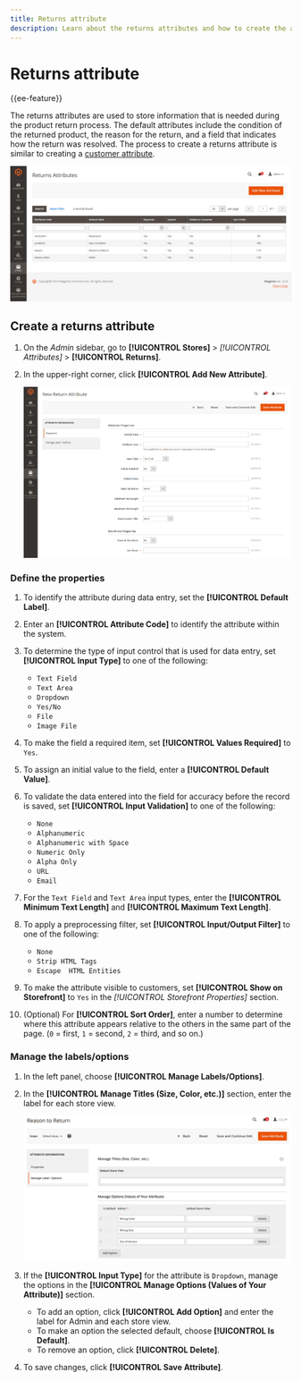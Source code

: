 ```yaml
---
title: Returns attribute
description: Learn about the returns attributes and how to create the attributes needed for processing returns on your store.
---
```

# Returns attribute

{{ee-feature}}

The returns attributes are used to store information that is needed during the product return process. The default attributes include the condition of the returned product, the reason for the return, and a field that indicates how the return was resolved. The process to create a returns attribute is similar to creating a [customer attribute](https://docs.magento.com/user-guide/stores/attributes-customer.html).

![Admin - Returns attributes](./assets/attribute-returns.png)<!-- zoom -->

## Create a returns attribute

1. On the _Admin_ sidebar, go to **[!UICONTROL Stores]** > _[!UICONTROL Attributes]_ > **[!UICONTROL Returns]**.

1. In the upper-right corner, click **[!UICONTROL Add New Attribute]**.

   ![New Return - attribute properties](./assets/attribute-returns-new-properties.png)<!-- zoom -->

### Define the properties

1. To identify the attribute during data entry, set the **[!UICONTROL Default Label]**.

1. Enter an **[!UICONTROL Attribute Code]** to identify the attribute within the system.

1. To determine the type of input control that is used for data entry, set **[!UICONTROL Input Type]** to one of the following:

   - `Text Field`
   - `Text Area`
   - `Dropdown`
   - `Yes/No`
   - `File`
   - `Image File`

1. To make the field a required item, set **[!UICONTROL Values Required]** to `Yes`.

1. To assign an initial value to the field, enter a **[!UICONTROL Default Value]**.

1. To validate the data entered into the field for accuracy before the record is saved, set **[!UICONTROL Input Validation]** to one of the following:

   - `None`
   - `Alphanumeric`
   - `Alphanumeric with Space`
   - `Numeric Only`
   - `Alpha Only`
   - `URL`
   - `Email`

1. For the `Text Field` and `Text Area` input types, enter the **[!UICONTROL Minimum Text Length]** and **[!UICONTROL Maximum Text Length]**.

1. To apply a preprocessing filter, set **[!UICONTROL Input/Output Filter]** to one of the following:

   - `None`
   - `Strip HTML Tags`
   - `Escape  HTML Entities`

1. To make the attribute visible to customers, set **[!UICONTROL Show on Storefront]** to `Yes` in the _[!UICONTROL Storefront Properties]_ section.

1. (Optional) For **[!UICONTROL Sort Order]**, enter a number to determine where this attribute appears relative to the others in the same part of the page. (`0` = first, `1` = second, `2` = third, and so on.)

### Manage the labels/options

1. In the left panel, choose **[!UICONTROL Manage Labels/Options]**.

1. In the **[!UICONTROL Manage Titles (Size, Color, etc.)]** section, enter the label for each store view.

   ![Manage labels](./assets/return-attributes.png)<!-- zoom -->

1. If the **[!UICONTROL Input Type]** for the attribute is `Dropdown`, manage the options in the **[!UICONTROL Manage Options (Values of Your Attribute)]** section.

   - To add an option, click **[!UICONTROL Add Option]** and enter the label for Admin and each store view.
   - To make an option the selected default, choose **[!UICONTROL Is Default]**.
   - To remove an option, click **[!UICONTROL Delete]**.

1. To save changes, click **[!UICONTROL Save Attribute]**.
